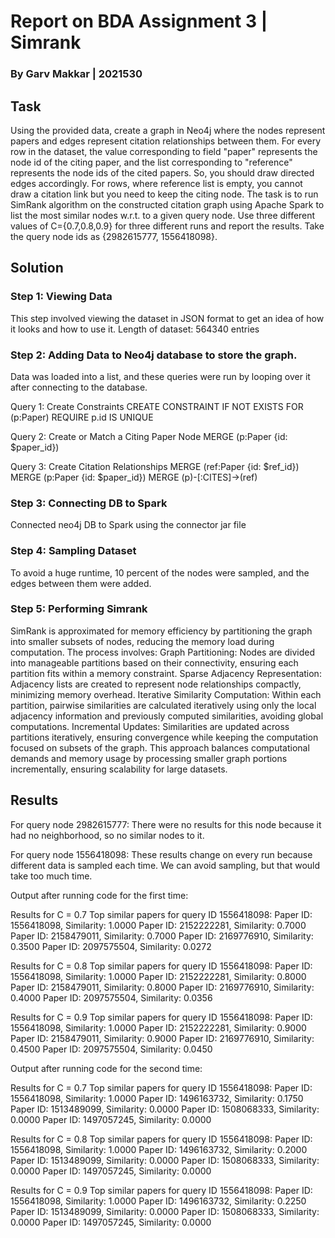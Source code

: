 # Report on BDA Assignment 3 | Simrank
### By Garv Makkar | 2021530

## Task
Using the provided data, create a graph in Neo4j where the nodes represent papers and edges represent citation relationships between them. For every row in the dataset, the value corresponding to field "paper" represents the node id of the citing paper, and the list corresponding to "reference" represents the node ids of the cited papers. So, you should draw directed edges accordingly. For rows, where reference list is empty, you cannot draw a citation link but you need to keep the citing node. The task is to run SimRank algorithm on the constructed citation graph using Apache Spark to list the most similar nodes w.r.t. to a given query node. Use three different values of C={0.7,0.8,0.9} for three different runs and report the results. Take the query node ids as {2982615777, 1556418098}.

## Solution
### Step 1: Viewing Data 
This step involved viewing the dataset in JSON format to get an idea of how it looks and how to use it.
Length of dataset: 564340 entries

### Step 2: Adding Data to Neo4j database to store the graph.
Data was loaded into a list, and these queries were run by looping over it after connecting to the database.

Query 1: Create Constraints
CREATE CONSTRAINT IF NOT EXISTS FOR (p:Paper) REQUIRE p.id IS UNIQUE

Query 2: Create or Match a Citing Paper Node
MERGE (p:Paper {id: $paper_id})

Query 3: Create Citation Relationships
MERGE (ref:Paper {id: $ref_id})
MERGE (p:Paper {id: $paper_id})
MERGE (p)-[:CITES]->(ref)

### Step 3: Connecting DB to Spark
Connected neo4j DB to Spark using the connector jar file

### Step 4: Sampling Dataset
To avoid a huge runtime, 10 percent of the nodes were sampled, and the edges between them were added.

### Step 5: Performing Simrank
SimRank is approximated for memory efficiency by partitioning the graph into smaller subsets of nodes, reducing the memory load during computation. The process involves:
Graph Partitioning: Nodes are divided into manageable partitions based on their connectivity, ensuring each partition fits within a memory constraint.
Sparse Adjacency Representation: Adjacency lists are created to represent node relationships compactly, minimizing memory overhead.
Iterative Similarity Computation: Within each partition, pairwise similarities are calculated iteratively using only the local adjacency information and previously computed similarities, avoiding global computations.
Incremental Updates: Similarities are updated across partitions iteratively, ensuring convergence while keeping the computation focused on subsets of the graph.
This approach balances computational demands and memory usage by processing smaller graph portions incrementally, ensuring scalability for large datasets.

## Results
For query node 2982615777: 
There were no results for this node because it had no neighborhood, so no similar nodes to it.

For query node 1556418098: 
These results change on every run because different data is sampled each time. We can avoid sampling, but that would take too much time. 

Output after running code for the first time:

Results for C = 0.7
Top similar papers for query ID 1556418098:
Paper ID: 1556418098, Similarity: 1.0000
Paper ID: 2152222281, Similarity: 0.7000
Paper ID: 2158479011, Similarity: 0.7000
Paper ID: 2169776910, Similarity: 0.3500
Paper ID: 2097575504, Similarity: 0.0272

Results for C = 0.8
Top similar papers for query ID 1556418098:
Paper ID: 1556418098, Similarity: 1.0000
Paper ID: 2152222281, Similarity: 0.8000
Paper ID: 2158479011, Similarity: 0.8000
Paper ID: 2169776910, Similarity: 0.4000
Paper ID: 2097575504, Similarity: 0.0356

Results for C = 0.9
Top similar papers for query ID 1556418098:
Paper ID: 1556418098, Similarity: 1.0000
Paper ID: 2152222281, Similarity: 0.9000
Paper ID: 2158479011, Similarity: 0.9000
Paper ID: 2169776910, Similarity: 0.4500
Paper ID: 2097575504, Similarity: 0.0450

Output after running code for the second time:

Results for C = 0.7
Top similar papers for query ID 1556418098:
Paper ID: 1556418098, Similarity: 1.0000
Paper ID: 1496163732, Similarity: 0.1750
Paper ID: 1513489099, Similarity: 0.0000
Paper ID: 1508068333, Similarity: 0.0000
Paper ID: 1497057245, Similarity: 0.0000

Results for C = 0.8
Top similar papers for query ID 1556418098:
Paper ID: 1556418098, Similarity: 1.0000
Paper ID: 1496163732, Similarity: 0.2000
Paper ID: 1513489099, Similarity: 0.0000
Paper ID: 1508068333, Similarity: 0.0000
Paper ID: 1497057245, Similarity: 0.0000

Results for C = 0.9
Top similar papers for query ID 1556418098:
Paper ID: 1556418098, Similarity: 1.0000
Paper ID: 1496163732, Similarity: 0.2250
Paper ID: 1513489099, Similarity: 0.0000
Paper ID: 1508068333, Similarity: 0.0000
Paper ID: 1497057245, Similarity: 0.0000








